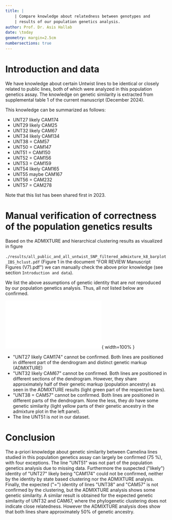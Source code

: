 ```yaml
---
title: |
    | Compare knowledge about relatedness between genotypes and
    | results of our population genetics analysis.
author: Prof. Dr. Asis Hallab
date: \today
geometry: margin=2.5cm
numbersections: true
---
```


# Introduction and data

We have knowledge about certain Untwist lines to be identical or closely
related to public lines, both of which were analyzed in this population
genetics assay. The knowledge on genetic similarity is extracted from
supplemental table 1 of the current manuscript (December 2024).

This knowledge can be summarized as follows:

- UNT27 likely CAM174
- UNT29 likely CAM25
- UNT32 likely CAM67
- UNT34 likely CAM134
- UNT38 = CAM57
- UNT50 = CAM147
- UNT51 = CAM150
- UNT52 = CAM156
- UNT53 = CAM159
- UNT54 likely CAM165
- UNT55 maybe CAM167
- UNT56 = CAM232
- UNT57 = CAM278

Note that this list has been shared first in 2023.

# Manual verification of correctness of the population genetics results

Based on the ADMIXTURE and hierarchical clustering results as visualized in
figure

`./results/all_public_and_all_untwist_SNP_filtered_admixture_k8_barplot_IBS_hclust.pdf`
(Figure 1 in the document "FOR REVIEW Manuscript Figures (V7).pdf") we can
manually check the above prior knowledge (see section `Introduction and data`).

We list the above assumptions of genetic identity that are _not_ reproduced by
our population genetics analysis. Thus, all _not_ listed below are confirmed.

![Dendrogram and ADMIXTURE results](./results/all_public_and_all_untwist_SNP_filtered_admixture_k8_barplot_IBS_hclust.pdf){ width=100% }

- "UNT27 likely CAM174" cannot be confirmed. Both lines are positioned in
  different part of the dendrogram and distinct genetic markup (ADMIXTURE)
- "UNT32 likely CAM67" cannot be confirmed. Both lines are positioned in
  different sections of the dendrogram. However, they share approximately half
  of their genetic markup (population ancestry) as seen in the ADMIXTURE
  results (light green part of the respective bars).
- "UNT38 = CAM57" cannot be confirmed. Both lines are positioned in different
  parts of the dendrogram. None the less, they _do_ have some genetic
  similarity (light yellow parts of their genetic ancestry in the admixture
  plot in the left panel).
- The line UNT51 is _not_ in our dataset.

# Conclusion

The a-priori knowledge about genetic similarity between Camelina lines studied
in this population genetics assay can largely be confirmed (75 %), with four
exceptions. The line "UNT51" was not part of the population genetics analysis
due to missing data. Furthermore the suspected ("likely") identity of "UNT27"
likely being "CAM174" could not be confirmed, neither by the identity by state
based clustering nor the ADMIXTURE analysis. Finally, the expected ("=")
identity of lines "UNT38" and "CAM57" is not confirmed by the clustering, but
the ADMIXTURE analysis shows some genetic similarity. A similar result is
obtained for the expected genetic similarity of UNT32 and CAM67, where the
phylogenetic clustering does not indicate close relatedness. However the
ADMIXTURE analysis does show that both lines share approximately 50% of genetic
ancestry.
